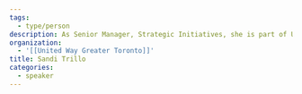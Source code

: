```yaml
---
tags:
  - type/person
description: As Senior Manager, Strategic Initiatives, she is part of UWGT’s Community Mobilization and Engagement team, advancing reconciliation and equity as part of UWGT’s mission to address urgent needs and the underlying conditions that contribute to poverty and inequality in Peel, Toronto and York Region. Prior to her work at UWGT, she consulted on strategy, governance and leadership development in the non-profit sector; and on performance improvement in the corporate sector. Sandi is passionate about creativity and learning, multi-sector collaboration, and systems thinking.
organization:
  - '[[United Way Greater Toronto]]'
title: Sandi Trillo
categories:
  - speaker
---
```

